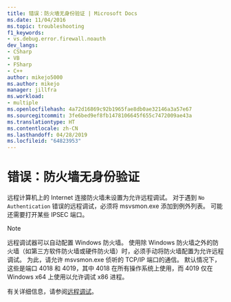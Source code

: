 ```yaml
---
title: 错误：防火墙无身份验证 | Microsoft Docs
ms.date: 11/04/2016
ms.topic: troubleshooting
f1_keywords:
- vs.debug.error.firewall.noauth
dev_langs:
- CSharp
- VB
- FSharp
- C++
author: mikejo5000
ms.author: mikejo
manager: jillfra
ms.workload:
- multiple
ms.openlocfilehash: 4a72d16869c92b1965fae8db0ae32146a3a57e67
ms.sourcegitcommit: 3fe6bed9ef8fb1478106645f655c7472009ae43a
ms.translationtype: HT
ms.contentlocale: zh-CN
ms.lasthandoff: 04/28/2019
ms.locfileid: "64823953"
---
```

# <a name="error-firewall-no-authentication"></a>错误：防火墙无身份验证
远程计算机上的 Internet 连接防火墙未设置为允许远程调试。 对于遇到 `No Authentication` 错误的远程调试，必须将 msvsmon.exe 添加到例外列表。 可能还需要打开某些 IPSEC 端口。

> [!NOTE]
> 远程调试器可以自动配置 Windows 防火墙。 使用除 Windows 防火墙之外的防火墙（如第三方软件防火墙或硬件防火墙）时，必须手动将防火墙配置为允许远程调试。 为此，请允许 msvsmon.exe 侦听的 TCP/IP 端口的通信。 默认情况下，这些是端口 4018 和 4019，其中 4018 在所有操作系统上使用，而 4019 仅在 Windows x64 上使用以允许调试 x86 进程。

 有关详细信息，请参阅[远程调试](../debugger/remote-debugging.md)。